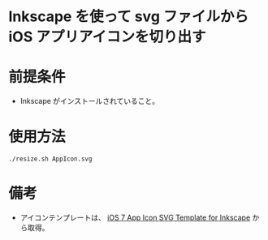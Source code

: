Inkscape を使って svg ファイルから iOS アプリアイコンを切り出す
=======================================================

# 前提条件
* Inkscape がインストールされていること。


# 使用方法
```
./resize.sh AppIcon.svg
```

# 備考
* アイコンテンプレートは、 [iOS 7 App Icon SVG Template for Inkscape](http://kodira.de/2013/11/ios-7-app-icon-template-inkscape-svg-editor/) から取得。
